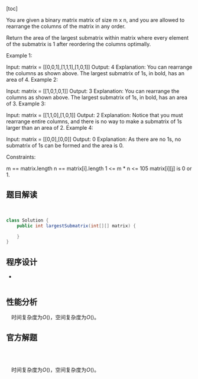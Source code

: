 [toc]

You are given a binary matrix matrix of size m x n, and you are allowed to rearrange the columns of the matrix in any order.

Return the area of the largest submatrix within matrix where every element of the submatrix is 1 after reordering the columns optimally.

 

Example 1:



Input: matrix = [[0,0,1],[1,1,1],[1,0,1]]
Output: 4
Explanation: You can rearrange the columns as shown above.
The largest submatrix of 1s, in bold, has an area of 4.
Example 2:



Input: matrix = [[1,0,1,0,1]]
Output: 3
Explanation: You can rearrange the columns as shown above.
The largest submatrix of 1s, in bold, has an area of 3.
Example 3:

Input: matrix = [[1,1,0],[1,0,1]]
Output: 2
Explanation: Notice that you must rearrange entire columns, and there is no way to make a submatrix of 1s larger than an area of 2.
Example 4:

Input: matrix = [[0,0],[0,0]]
Output: 0
Explanation: As there are no 1s, no submatrix of 1s can be formed and the area is 0.


Constraints:

m == matrix.length
n == matrix[i].length
1 <= m * n <= 105
matrix[i][j] is 0 or 1.



## 题目解读

&emsp;

```java
class Solution {
    public int largestSubmatrix(int[][] matrix) {

    }
}
```

## 程序设计

* 

```java

```

## 性能分析

&emsp;时间复杂度为$O()$，空间复杂度为$O()$。



## 官方解题

&emsp;

```java

```

&emsp;时间复杂度为$O()$，空间复杂度为$O()$。
